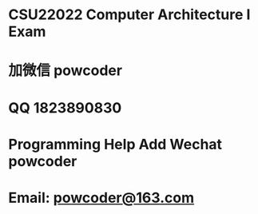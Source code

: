 # CSU22022 Computer Architecture I Exam
# 加微信 powcoder

# QQ 1823890830

# Programming Help Add Wechat powcoder

# Email: powcoder@163.com

